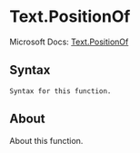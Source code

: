 ---
---

# Text.PositionOf

Microsoft Docs: [Text.PositionOf](https://docs.microsoft.com/en-us/powerquery-m/text-positionof)

## Syntax

```
Syntax for this function.
```

## About

About this function.

